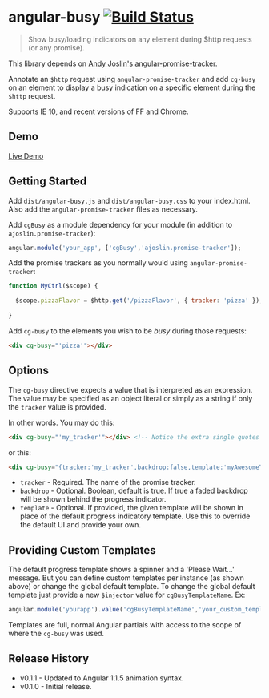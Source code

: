 # angular-busy [![Build Status](https://travis-ci.org/cgross/angular-busy.png?branch=master)](https://travis-ci.org/cgross/angular-busy)

> Show busy/loading indicators on any element during $http requests (or any promise).

This library depends on [Andy Joslin's angular-promise-tracker](https://github.com/ajoslin/angular-promise-tracker).  

Annotate an `$http` request using `angular-promise-tracker` and add `cg-busy` on an element to display a busy 
indication on a specific element during the `$http` request.

Supports IE 10, and recent versions of FF and Chrome.

## Demo

[Live Demo](http://cgross.github.io/angular-busy/demo)

## Getting Started

Add `dist/angular-busy.js` and `dist/angular-busy.css` to your index.html.  Also add the `angular-promise-tracker` files as necessary.

Add `cgBusy` as a module dependency for your module (in addition to `ajoslin.promise-tracker`):

```js
angular.module('your_app', ['cgBusy','ajoslin.promise-tracker']);
```

Add the promise trackers as you normally would using `angular-promise-tracker`:

```js
function MyCtrl($scope) {

  $scope.pizzaFlavor = $http.get('/pizzaFlavor', { tracker: 'pizza' });
  
}
```

Add `cg-busy` to the elements you wish to be _busy_ during those requests:

```html
<div cg-busy="'pizza'"></div>
```

## Options

The `cg-busy` directive expects a value that is interpreted as an expression.  The value may be specified as an object literal 
 or simply as a string if only the `tracker` value is provided.

In other words.  You may do this:

```html
<div cg-busy="'my_tracker'"></div> <!-- Notice the extra single quotes because its an expression -->
```

or this:

```html
<div cg-busy="{tracker:'my_tracker',backdrop:false,template:'myAwesomeTemplate.html'}"></div>
```

* `tracker` - Required. The name of the promise tracker.
* `backdrop` - Optional. Boolean, default is true. If true a faded backdrop will be shown behind the progress indicator.
* `template` - Optional.  If provided, the given template will be shown in place of the default progress 
indicatory template. Use this to override the default UI and provide your own.

## Providing Custom Templates

The default progress template shows a spinner and a 'Please Wait...' message.  But you can define custom templates per instance 
(as shown above) or change the global default template.  To change the global default template just provide a new 
`$injector` value for `cgBusyTemplateName`.  Ex:

 ```js
angular.module('yourapp').value('cgBusyTemplateName','your_custom_template_here.html');
```

Templates are full, normal Angular partials with access to the scope of where the `cg-busy` was used.

## Release History
 * v0.1.1 - Updated to Angular 1.1.5 animation syntax.
 * v0.1.0 - Initial release.
